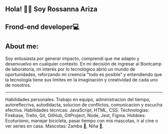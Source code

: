 ## Hola! 👩‍💻 Soy Rossanna Ariza 
Frond-end developer💻 
-----------------------------------------------------------------------------------------------------------------------------
## About me:

  Soy entusiasta por generar impacto, comprendí que me adapto y desenvuelvo en cualquier contexto. En mi decisión de ingresar al Bootcamp de laboratoria, mi interés por lo tecnológico abrió un mundo de oportunidades, reforzando mi creencia "todo es posible” y entendiendo que la tecnología tiene sus limites en la imaginación y creatividad de cada uno de nosotros.

--------------------------------------------------------------------------------------------------------------------------

Habilidades personales: Trabajo en equipo, administracion del tiempo, autoreflecriva, autodidacta, solucion de conflictos, comunicacion y escucha efectiva.
Habilidades técnicas: JavaScript, HTML, CSS.
Technologias: Firebase, Trello, Git, GitHub, GitProject, Node, Jest, Figma.
Hobbies: Ecoturismo, manejar bicicleta, pasar tiempo con mis mascotas, ir al cine o ver series en casa.
Mascotas: Zamba 🐶, Niña 🐶.
